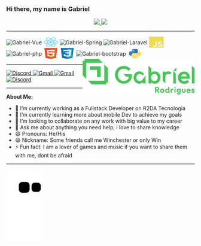 ### Hi there, my name is Gabriel
<div align="center">
  <a href="https://gabrielhrp31.com">
    <img height="180em" src="https://github-readme-stats.vercel.app/api?username=gabrielhrp31&show_icons=true&include_all_commits=true&count_private=true&show_icons=true&include_all_commits=true&count_private=true&title_color=48c558&text_color=f2f2f2&icon_color=16c426&bg_color=3C3C3B&border_radius=8&border_color=3C3C3B"/>
    <img height="180em" src="https://github-readme-stats.vercel.app/api/top-langs/?username=gabrielhrp31&layout=compact&langs_count=7&show_icons=true&include_all_commits=true&count_private=true&title_color=48c558&text_color=f2f2f2&icon_color=16c426&bg_color=3C3C3B&border_radius=8&border_color=3C3C3B "/>
  </a>
</div>
<hr>
<div style="display: inline_block;">
  <img align="center" alt="Gabriel-Vue" height="30" width="40" src="https://cdn.jsdelivr.net/gh/devicons/devicon/icons/vuejs/vuejs-original.svg">
  <img align="center" alt="Gabriel-React" height="30" width="40" src="https://raw.githubusercontent.com/devicons/devicon/master/icons/react/react-original.svg">
  <img align="center" alt="Gabriel-Spring" height="30" width="40" src="https://cdn.jsdelivr.net/gh/devicons/devicon/icons/spring/spring-original.svg">
  <img align="center" alt="Gabriel-Laravel" height="30" width="40" src="https://cdn.jsdelivr.net/gh/devicons/devicon/icons/laravel/laravel-plain.svg">
  <img align="center" alt="Gabriel-Js" height="30" width="40" src="https://raw.githubusercontent.com/devicons/devicon/master/icons/javascript/javascript-plain.svg">
  <img align="center" alt="Gabriel-php" height="30" width="40" src="https://cdn.jsdelivr.net/gh/devicons/devicon/icons/php/php-original.svg">
  <img align="center" alt="Gabriel-HTML" height="30" width="40" src="https://raw.githubusercontent.com/devicons/devicon/master/icons/html5/html5-original.svg">
  <img align="center" alt="Gabriel-CSS" height="30" width="40" src="https://raw.githubusercontent.com/devicons/devicon/master/icons/css3/css3-original.svg">
  <img align="center" alt="Gabriel-bootstrap" height="30" width="40" src="https://cdn.jsdelivr.net/gh/devicons/devicon/icons/bootstrap/bootstrap-original.svg">
  <img align="center" alt="Gabriel-Python" height="30" width="40" src="https://raw.githubusercontent.com/devicons/devicon/master/icons/python/python-original.svg">
  <img align="right" alt="Gabriel-pic" width="300" src="https://github.com/gabrielhrp31/gabrielhrp31/blob/master/logo-verde.png?raw=tru&width=676&height=676">
</div>
<hr>
<div style="display: inline_block;">
  <a href="https://www.linkedin.com/in/gabriel-henrique-rodrigues-pinto-8b6a24181/">
    <img src="https://img.shields.io/badge/LinkedIn-0077B5?style=for-the-badge&logo=linkedin&logoColor=white" alt="Discord">
  </a>
  <a href="https://api.whatsapp.com/send?phone=37991243949&text=Vi%20seu%20portf%C3%B3lio%20e%20queria%20agendar%20uma%20conversa!">
    <img src="https://img.shields.io/badge/Whatsapp-25D366?style=for-the-badge&logo=whatsapp&logoColor=white" alt="Gmail">
  </a>
  <a href="mailto:gabrielws31@gmail.com">
    <img src="https://img.shields.io/badge/Gmail-D14836?style=for-the-badge&logo=gmail&logoColor=white" alt="Gmail">
  </a>
  <a href="https://discord.com/users/301898166314336258">
    <img src="https://img.shields.io/badge/Discord-7289DA?style=for-the-badge&logo=discord&logoColor=white" alt="Discord">
  </a>
</div>
<hr>
<div> 
    <b>About Me:</b>
    <ul>
      <li>🔭 I’m currently working as a Fullstack Developer on R2DA Tecnologia </li>
      <li>🌱 I’m currently learning more about mobile Dev to achieve my goals </li>
      <li>👯 I’m looking to collaborate on any work with big value to my career</li>
    <!-- 🤔 I’m looking for help with ...-->
      <li>💬 Ask me about anything you need help, i love to share knowledge</li>
      <li>😄 Pronouns: He/His</li>
      <li>😄 Nickname: Some friends call me Winchester or only Win</li>
      <li>⚡ Fun fact: I am a lover of games and music if you want to share them with me, dont be afraid</li>
    </ul>
</div>
<hr>
<div>
  
  ![Snake animation](https://github.com/gabrielhrp31/gabrielhrp31/blob/output/github-contribution-grid-snake.svg)
  
</div>
